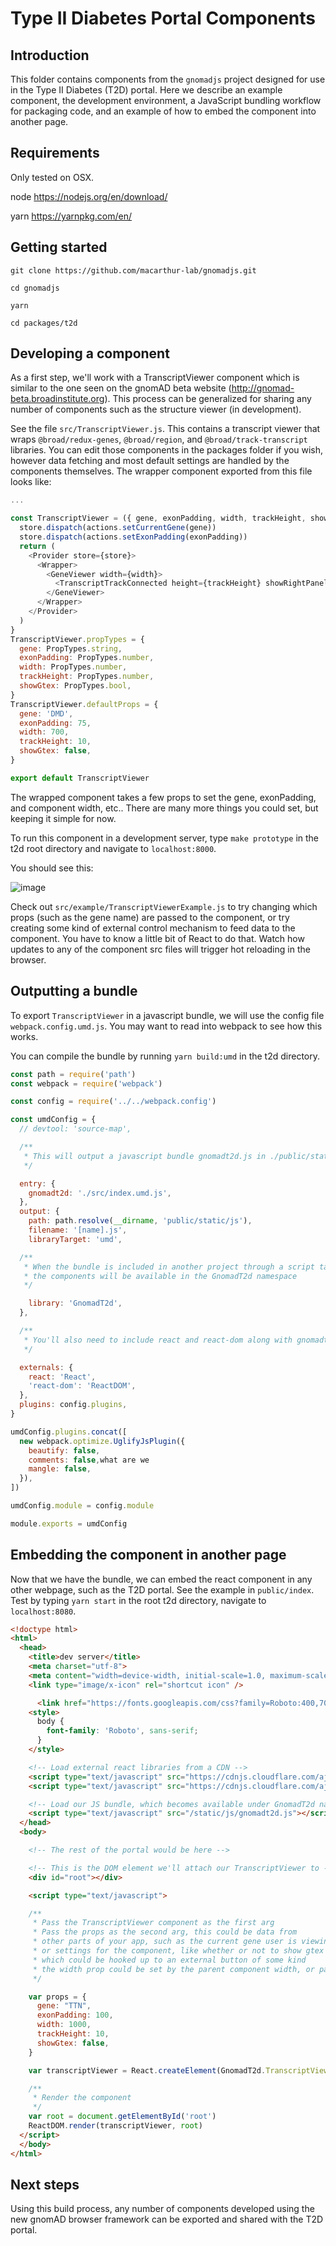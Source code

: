 # Type II Diabetes Portal Components

## Introduction

This folder contains components from the `gnomadjs` project designed for use in the Type II Diabetes (T2D) portal. Here we describe an example component, the development environment, a JavaScript bundling workflow for packaging code, and an example of how to embed the component into another page.

## Requirements

Only tested on OSX.

node https://nodejs.org/en/download/

yarn https://yarnpkg.com/en/

## Getting started

`git clone https://github.com/macarthur-lab/gnomadjs.git`

`cd gnomadjs`

`yarn`

`cd packages/t2d`

## Developing a component

As a first step, we'll work with a TranscriptViewer component which is similar to the one seen on the gnomAD beta website (http://gnomad-beta.broadinstitute.org). This process can be generalized for sharing any number of components such as the structure viewer (in development).

See the file `src/TranscriptViewer.js`. This contains a transcript viewer that wraps `@broad/redux-genes`, `@broad/region`, and `@broad/track-transcript` libraries. You can edit those components in the packages folder if you wish, however data fetching and most default settings are handled by the components themselves. The wrapper component exported from this file looks like:

```javascript
...

const TranscriptViewer = ({ gene, exonPadding, width, trackHeight, showGtex }) => {
  store.dispatch(actions.setCurrentGene(gene))
  store.dispatch(actions.setExonPadding(exonPadding))
  return (
    <Provider store={store}>
      <Wrapper>
        <GeneViewer width={width}>
          <TranscriptTrackConnected height={trackHeight} showRightPanel={showGtex} />
        </GeneViewer>
      </Wrapper>
    </Provider>
  )
}
TranscriptViewer.propTypes = {
  gene: PropTypes.string,
  exonPadding: PropTypes.number,
  width: PropTypes.number,
  trackHeight: PropTypes.number,
  showGtex: PropTypes.bool,
}
TranscriptViewer.defaultProps = {
  gene: 'DMD',
  exonPadding: 75,
  width: 700,
  trackHeight: 10,
  showGtex: false,
}

export default TranscriptViewer

```

The wrapped component takes a few props to set the gene, exonPadding, and component width, etc..  There are many more things you could set, but keeping it simple for now.

To run this component in a development server, type `make prototype` in the t2d root directory and navigate to `localhost:8000`. 

You should see this:

![image](https://storage.googleapis.com/gnomad-browser/jars/transcripts.png)

Check out `src/example/TranscriptViewerExample.js` to try changing which props (such as the gene name) are passed to the component, or try creating some kind of external control mechanism to feed data to the component. You have to know a little bit of React to do that. Watch how updates to any of the component src files will trigger hot reloading in the browser.

## Outputting a bundle

To export `TranscriptViewer` in a javascript bundle, we will use the config file `webpack.config.umd.js`. You may want to read into webpack to see how this works.

You can compile the bundle by running `yarn build:umd` in the t2d directory.

```javascript
const path = require('path')
const webpack = require('webpack')

const config = require('../../webpack.config')

const umdConfig = {
  // devtool: 'source-map',

  /**
   * This will output a javascript bundle gnomadt2d.js in ./public/static/js
   */

  entry: {
    gnomadt2d: './src/index.umd.js',
  },
  output: {
    path: path.resolve(__dirname, 'public/static/js'),
    filename: '[name].js',
    libraryTarget: 'umd',

  /**
   * When the bundle is included in another project through a script tag,
   * the components will be available in the GnomadT2d namespace
   */

    library: 'GnomadT2d',
  },

  /**
   * You'll also need to include react and react-dom along with gnomadt2d.js
   */

  externals: {
    react: 'React',
    'react-dom': 'ReactDOM',
  },
  plugins: config.plugins,
}

umdConfig.plugins.concat([
  new webpack.optimize.UglifyJsPlugin({
    beautify: false,
    comments: false,what are we
    mangle: false,
  }),
])

umdConfig.module = config.module

module.exports = umdConfig
```

## Embedding the component in another page

Now that we have the bundle, we can embed the react component in any other webpage, such as the T2D portal. See the example in `public/index`. Test by typing `yarn start` in the root t2d directory, navigate to `localhost:8080`.

```html
<!doctype html>
<html>
  <head>
    <title>dev server</title>
    <meta charset="utf-8">
    <meta content="width=device-width, initial-scale=1.0, maximum-scale=1.0, user-scalable=0" name="viewport" />
    <link type="image/x-icon" rel="shortcut icon" />

      <link href="https://fonts.googleapis.com/css?family=Roboto:400,700" rel="stylesheet">
    <style>
      body {
        font-family: 'Roboto', sans-serif;
      }
    </style>

    <!-- Load external react libraries from a CDN -->
    <script type="text/javascript" src="https://cdnjs.cloudflare.com/ajax/libs/react/15.5.4/react.js"></script>
    <script type="text/javascript" src="https://cdnjs.cloudflare.com/ajax/libs/react/15.5.4/react-dom.js"></script>

    <!-- Load our JS bundle, which becomes available under GnomadT2d namespace -->
    <script type="text/javascript" src="/static/js/gnomadt2d.js"></script>
  </head>
  <body>

    <!-- The rest of the portal would be here -->

    <!-- This is the DOM element we'll attach our TranscriptViewer to -->
    <div id="root"></div>

    <script type="text/javascript">

    /**
     * Pass the TranscriptViewer component as the first arg
     * Pass the props as the second arg, this could be data from
     * other parts of your app, such as the current gene user is viewing
     * or settings for the component, like whether or not to show gtex values,
     * which could be hooked up to an external button of some kind
     * the width prop could be set by the parent component width, or page width, e.g.
     */

    var props = {
      gene: "TTN",
      exonPadding: 100,
      width: 1000,
      trackHeight: 10,
      showGtex: false,
    }

    var transcriptViewer = React.createElement(GnomadT2d.TranscriptViewer, props)

    /**
     * Render the component
     */
    var root = document.getElementById('root')
    ReactDOM.render(transcriptViewer, root)
  </script>
  </body>
</html>

```

## Next steps

Using this build process, any number of components developed using the new gnomAD browser framework can be exported and shared with the T2D portal.
